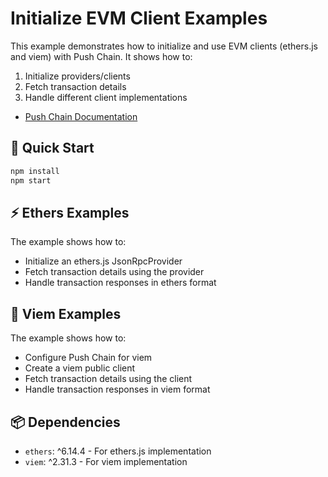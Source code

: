 # Initialize EVM Client Examples

This example demonstrates how to initialize and use EVM clients (ethers.js and viem) with Push Chain. It shows how to:
1. Initialize providers/clients
2. Fetch transaction details
3. Handle different client implementations

- [Push Chain Documentation](https://push.org/docs/chain)

## 🚀 Quick Start

```bash
npm install
npm start
```

## ⚡ Ethers Examples

The example shows how to:
- Initialize an ethers.js JsonRpcProvider
- Fetch transaction details using the provider
- Handle transaction responses in ethers format

## 🌟 Viem Examples

The example shows how to:
- Configure Push Chain for viem
- Create a viem public client
- Fetch transaction details using the client
- Handle transaction responses in viem format

## 📦 Dependencies

- `ethers`: ^6.14.4 - For ethers.js implementation
- `viem`: ^2.31.3 - For viem implementation
